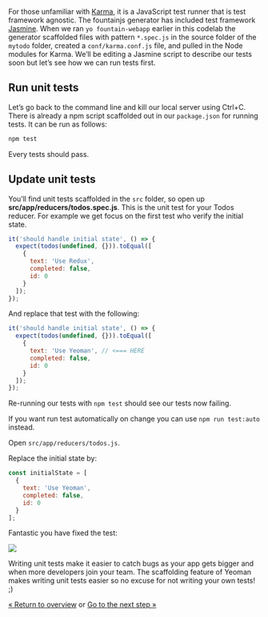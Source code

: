 For those unfamiliar with [Karma](http://karma-runner.github.io), it is a JavaScript test runner that is test framework agnostic. The fountainjs generator has included test framework [Jasmine](http://jasmine.github.io/). When we ran `yo fountain-webapp` earlier in this codelab the generator scaffolded  files with pattern `*.spec.js` in the source folder of the `mytodo` folder, created a `conf/karma.conf.js` file, and pulled in the Node modules for Karma.  We’ll be editing a Jasmine script to describe our tests soon but let’s see how we can run tests first.

## Run unit tests

Let’s go back to the command line and kill our local server using <span class="keyboard">Ctrl</span>+<span class="keyboard">C</span>. There is already a npm script scaffolded out in our `package.json` for running tests. It can be run as follows:

```sh
npm test
```

Every tests should pass.

## Update unit tests

You’ll find unit tests scaffolded in the `src` folder, so open up **src/app/reducers/todos.spec.js**. This is the unit test for your Todos reducer. For example we get focus on the first test who verify the initial state.

```js
it('should handle initial state', () => {
  expect(todos(undefined, {})).toEqual([
    {
      text: 'Use Redux',
      completed: false,
      id: 0
    }
  ]);
});
```

And replace that test with the following:

```js
it('should handle initial state', () => {
  expect(todos(undefined, {})).toEqual([
    {
      text: 'Use Yeoman', // <=== HERE
      completed: false,
      id: 0
    }
  ]);
});
```

Re-running our tests with `npm test` should see our tests now failing.

<div class="note tip">

  <p>If you want run test automatically on change you can use <code>npm run test:auto</code> instead.</p>

</div>

Open `src/app/reducers/todos.js`.

Replace the initial state by:

```js
const initialState = [
  {
    text: 'Use Yeoman',
    completed: false,
    id: 0
  }
];
```

Fantastic you have fixed the test:

![](/assets/imgs/codelab/06_run_test.png)

Writing unit tests make it easier to catch bugs as your app gets bigger and when more developers join your team. The scaffolding feature of Yeoman makes writing unit tests easier so no excuse for not writing your own tests! ;)

<p class="codelab-paging">
  <a href="/codelab/#toc">&laquo; Return to overview</a>
  or
  <a href="local-storage">Go to the next step &raquo;</a>
</p>
